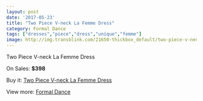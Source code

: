 ```yaml
---
layout: post
date: '2017-05-23'
title: "Two Piece V-neck La Femme Dress"
category: Formal Dance
tags: ["dresses","piece","dress","unique","femme"]
image: http://img.transblink.com/21650-thickbox_default/two-piece-v-neck-la-femme-dress.jpg
---
```

Two Piece V-neck La Femme Dress

On Sales: **$398**
<a href="https://www.transblink.com/en/formal-dance/6857-two-piece-v-neck-la-femme-dress.html"><amp-img layout="responsive" width="600" height="600" src="//img.transblink.com/21650-thickbox_default/two-piece-v-neck-la-femme-dress.jpg" alt="Two Piece V-neck La Femme Dress 0" /></a>
<a href="https://www.transblink.com/en/formal-dance/6857-two-piece-v-neck-la-femme-dress.html"><amp-img layout="responsive" width="600" height="600" src="//img.transblink.com/21652-thickbox_default/two-piece-v-neck-la-femme-dress.jpg" alt="Two Piece V-neck La Femme Dress 1" /></a>
<a href="https://www.transblink.com/en/formal-dance/6857-two-piece-v-neck-la-femme-dress.html"><amp-img layout="responsive" width="600" height="600" src="//img.transblink.com/21651-thickbox_default/two-piece-v-neck-la-femme-dress.jpg" alt="Two Piece V-neck La Femme Dress 2" /></a>

Buy it: [Two Piece V-neck La Femme Dress](https://www.transblink.com/en/formal-dance/6857-two-piece-v-neck-la-femme-dress.html "Two Piece V-neck La Femme Dress")

View more: [Formal Dance](https://www.transblink.com/en/6-formal-dance "Formal Dance")